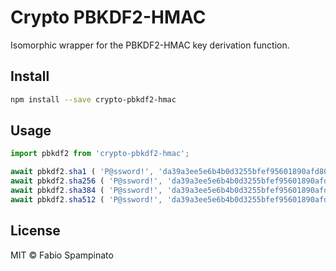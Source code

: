 # Crypto PBKDF2-HMAC

Isomorphic wrapper for the PBKDF2-HMAC key derivation function.

## Install

```sh
npm install --save crypto-pbkdf2-hmac
```

## Usage

```ts
import pbkdf2 from 'crypto-pbkdf2-hmac';

await pbkdf2.sha1 ( 'P@ssword!', 'da39a3ee5e6b4b0d3255bfef95601890afd80709', 1000, 20 ); // => 'a580873960d83dc5b1b6606c3ddf289dcb049b61'
await pbkdf2.sha256 ( 'P@ssword!', 'da39a3ee5e6b4b0d3255bfef95601890afd80709', 1000, 32 ); // => 'ca768ef0b0eedfafe1cf4961b72dc523d66ff4730ecab9320e3d1ab3eecb5fa0'
await pbkdf2.sha384 ( 'P@ssword!', 'da39a3ee5e6b4b0d3255bfef95601890afd80709', 1000, 48 ); // => '52ec30653d24d8b4bf3b1b8d6f20a6778115be23e66b93cbdedf523c82109b1a2a521c7219eae544c8de1c625291540a'
await pbkdf2.sha512 ( 'P@ssword!', 'da39a3ee5e6b4b0d3255bfef95601890afd80709', 1000, 64 ); // => 'e6f8a7b90d9d5aa236d24d307c9bda5054eea2926b35c88ef9fc12c7b26532943f3dbf57d44e9d3c1804e393d4e693e86601a39c9e5e77200c97e23e0abc67a8'
```

## License

MIT © Fabio Spampinato
